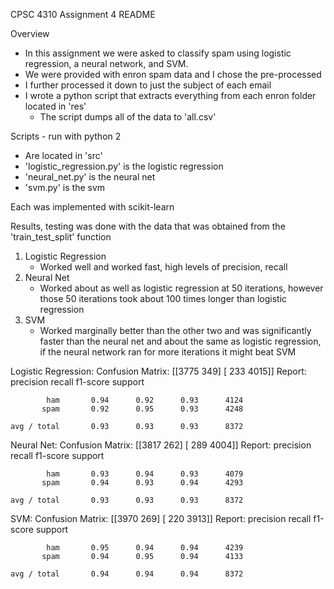 CPSC 4310 Assignment 4 README

Overview
- In this assignment we were asked to classify spam using logistic regression, a neural network, and SVM.
- We were provided with enron spam data and I chose the pre-processed
- I further processed it down to just the subject of each email
- I wrote a python script that extracts everything from each enron folder located in 'res'
    - The script dumps all of the data to 'all.csv'

Scripts - run with python 2
- Are located in 'src'
- 'logistic_regression.py' is the logistic regression
- 'neural_net.py' is the neural net
- 'svm.py' is the svm

Each was implemented with scikit-learn

Results, testing was done with the data that was obtained from the 'train_test_split' function
1. Logistic Regression
    - Worked well and worked fast, high levels of precision, recall
2. Neural Net
    - Worked about as well as logistic regression at 50 iterations, however those 50 iterations took about 100 times
        longer than logistic regression
3. SVM
    - Worked marginally better than the other two and was significantly faster than the neural net and about the same
        as logistic regression, if the neural network ran for more iterations it might beat SVM

Logistic Regression:
    Confusion Matrix:
    [[3775  349]
     [ 233 4015]]
    Report:
                 precision    recall  f1-score   support

            ham       0.94      0.92      0.93      4124
           spam       0.92      0.95      0.93      4248

    avg / total       0.93      0.93      0.93      8372

Neural Net:
    Confusion Matrix:
    [[3817  262]
     [ 289 4004]]
    Report:
                 precision    recall  f1-score   support

            ham       0.93      0.94      0.93      4079
           spam       0.94      0.93      0.94      4293

    avg / total       0.93      0.93      0.93      8372

SVM:
    Confusion Matrix:
    [[3970  269]
     [ 220 3913]]
    Report:
                 precision    recall  f1-score   support

            ham       0.95      0.94      0.94      4239
           spam       0.94      0.95      0.94      4133

    avg / total       0.94      0.94      0.94      8372